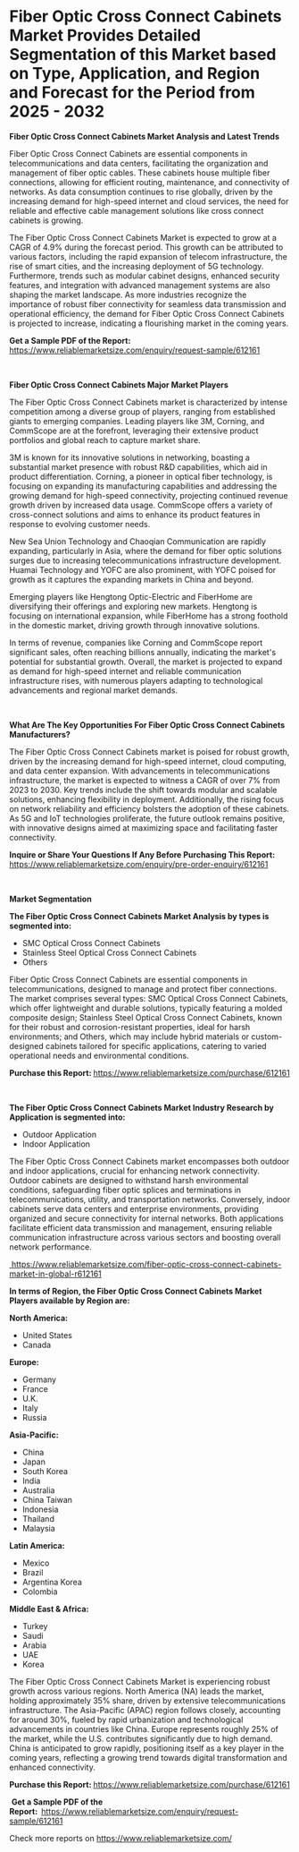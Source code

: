 <p><h1>Fiber Optic Cross Connect Cabinets Market Provides Detailed Segmentation of this Market based on Type, Application, and Region and Forecast for the Period from 2025 - 2032</h1></p><p><strong>Fiber Optic Cross Connect Cabinets Market Analysis and Latest Trends</strong></p>
<p><p>Fiber Optic Cross Connect Cabinets are essential components in telecommunications and data centers, facilitating the organization and management of fiber optic cables. These cabinets house multiple fiber connections, allowing for efficient routing, maintenance, and connectivity of networks. As data consumption continues to rise globally, driven by the increasing demand for high-speed internet and cloud services, the need for reliable and effective cable management solutions like cross connect cabinets is growing.</p><p>The Fiber Optic Cross Connect Cabinets Market is expected to grow at a CAGR of 4.9% during the forecast period. This growth can be attributed to various factors, including the rapid expansion of telecom infrastructure, the rise of smart cities, and the increasing deployment of 5G technology. Furthermore, trends such as modular cabinet designs, enhanced security features, and integration with advanced management systems are also shaping the market landscape. As more industries recognize the importance of robust fiber connectivity for seamless data transmission and operational efficiency, the demand for Fiber Optic Cross Connect Cabinets is projected to increase, indicating a flourishing market in the coming years.</p></p>
<p><strong>Get a Sample PDF of the Report:&nbsp;</strong> <a href="https://www.reliablemarketsize.com/enquiry/request-sample/612161?utm_campaign=3508&utm_medium=2&utm_source=Github&utm_content=ia&utm_term=23032025&utm_id=fiber-optic-cross-connect-cabinets">https://www.reliablemarketsize.com/enquiry/request-sample/612161</a></p>
<p>&nbsp;</p>
<p><strong>Fiber Optic Cross Connect Cabinets Major Market Players</strong></p>
<p><p>The Fiber Optic Cross Connect Cabinets market is characterized by intense competition among a diverse group of players, ranging from established giants to emerging companies. Leading players like 3M, Corning, and CommScope are at the forefront, leveraging their extensive product portfolios and global reach to capture market share. </p><p>3M is known for its innovative solutions in networking, boasting a substantial market presence with robust R&D capabilities, which aid in product differentiation. Corning, a pioneer in optical fiber technology, is focusing on expanding its manufacturing capabilities and addressing the growing demand for high-speed connectivity, projecting continued revenue growth driven by increased data usage. CommScope offers a variety of cross-connect solutions and aims to enhance its product features in response to evolving customer needs.</p><p>New Sea Union Technology and Chaoqian Communication are rapidly expanding, particularly in Asia, where the demand for fiber optic solutions surges due to increasing telecommunications infrastructure development. Huamai Technology and YOFC are also prominent, with YOFC poised for growth as it captures the expanding markets in China and beyond.</p><p>Emerging players like Hengtong Optic-Electric and FiberHome are diversifying their offerings and exploring new markets. Hengtong is focusing on international expansion, while FiberHome has a strong foothold in the domestic market, driving growth through innovative solutions.</p><p>In terms of revenue, companies like Corning and CommScope report significant sales, often reaching billions annually, indicating the market's potential for substantial growth. Overall, the market is projected to expand as demand for high-speed internet and reliable communication infrastructure rises, with numerous players adapting to technological advancements and regional market demands.</p></p>
<p>&nbsp;</p>
<p><strong>What Are The Key Opportunities For Fiber Optic Cross Connect Cabinets Manufacturers?</strong></p>
<p><p>The Fiber Optic Cross Connect Cabinets market is poised for robust growth, driven by the increasing demand for high-speed internet, cloud computing, and data center expansion. With advancements in telecommunications infrastructure, the market is expected to witness a CAGR of over 7% from 2023 to 2030. Key trends include the shift towards modular and scalable solutions, enhancing flexibility in deployment. Additionally, the rising focus on network reliability and efficiency bolsters the adoption of these cabinets. As 5G and IoT technologies proliferate, the future outlook remains positive, with innovative designs aimed at maximizing space and facilitating faster connectivity.</p></p>
<p><strong>Inquire or Share Your Questions If Any Before Purchasing This Report:</strong> <a href="https://www.reliablemarketsize.com/enquiry/pre-order-enquiry/612161?utm_campaign=3508&utm_medium=2&utm_source=Github&utm_content=ia&utm_term=23032025&utm_id=fiber-optic-cross-connect-cabinets">https://www.reliablemarketsize.com/enquiry/pre-order-enquiry/612161</a></p>
<p>&nbsp;</p>
<p><strong>Market Segmentation</strong></p>
<p><strong>The Fiber Optic Cross Connect Cabinets Market Analysis by types is segmented into:</strong></p>
<p><ul><li>SMC Optical Cross Connect Cabinets</li><li>Stainless Steel Optical Cross Connect Cabinets</li><li>Others</li></ul></p>
<p><p>Fiber Optic Cross Connect Cabinets are essential components in telecommunications, designed to manage and protect fiber connections. The market comprises several types: SMC Optical Cross Connect Cabinets, which offer lightweight and durable solutions, typically featuring a molded composite design; Stainless Steel Optical Cross Connect Cabinets, known for their robust and corrosion-resistant properties, ideal for harsh environments; and Others, which may include hybrid materials or custom-designed cabinets tailored for specific applications, catering to varied operational needs and environmental conditions.</p></p>
<p><strong>Purchase this Report:&nbsp;</strong><a href="https://www.reliablemarketsize.com/purchase/612161?utm_campaign=3508&utm_medium=2&utm_source=Github&utm_content=ia&utm_term=23032025&utm_id=fiber-optic-cross-connect-cabinets">https://www.reliablemarketsize.com/purchase/612161</a></p>
<p>&nbsp;</p>
<p><strong>The Fiber Optic Cross Connect Cabinets Market Industry Research by Application is segmented into:</strong></p>
<p><ul><li>Outdoor Application</li><li>Indoor Application</li></ul></p>
<p><p>The Fiber Optic Cross Connect Cabinets market encompasses both outdoor and indoor applications, crucial for enhancing network connectivity. Outdoor cabinets are designed to withstand harsh environmental conditions, safeguarding fiber optic splices and terminations in telecommunications, utility, and transportation networks. Conversely, indoor cabinets serve data centers and enterprise environments, providing organized and secure connectivity for internal networks. Both applications facilitate efficient data transmission and management, ensuring reliable communication infrastructure across various sectors and boosting overall network performance.</p></p>
<p><a href="https://www.reliablemarketsize.com/fiber-optic-cross-connect-cabinets-market-in-global-r612161?utm_campaign=3508&utm_medium=2&utm_source=Github&utm_content=ia&utm_term=23032025&utm_id=fiber-optic-cross-connect-cabinets">&nbsp;https://www.reliablemarketsize.com/fiber-optic-cross-connect-cabinets-market-in-global-r612161</a></p>
<p><strong>In terms of Region, the Fiber Optic Cross Connect Cabinets Market Players available by Region are:</strong></p>
<p>
    <p> <strong> North America: </strong>
        <ul>
            <li>United States</li>
            <li>Canada</li>
        </ul>
        </p> 
    <p> <strong> Europe: </strong>
        <ul>
            <li>Germany</li>
            <li>France</li>
            <li>U.K.</li>
            <li>Italy</li>
            <li>Russia</li>
        </ul>
        </p> 
    <p> <strong> Asia-Pacific: </strong>
        <ul>
            <li>China</li>
            <li>Japan</li>
            <li>South Korea</li>
            <li>India</li>
            <li>Australia</li>
            <li>China Taiwan</li>
            <li>Indonesia</li>
            <li>Thailand</li>
            <li>Malaysia</li>
        </ul>
        </p> 
    <p> <strong> Latin America: </strong>
        <ul>
            <li>Mexico</li>
            <li>Brazil</li>
            <li>Argentina Korea</li>
            <li>Colombia</li>
        </ul>
        </p> 
    <p> <strong> Middle East & Africa: </strong>
        <ul>
            <li>Turkey</li>
            <li>Saudi</li>
            <li>Arabia</li>
            <li>UAE</li>
            <li>Korea</li>
        </ul>
    </p>
    </p>
<p><p>The Fiber Optic Cross Connect Cabinets Market is experiencing robust growth across various regions. North America (NA) leads the market, holding approximately 35% share, driven by extensive telecommunications infrastructure. The Asia-Pacific (APAC) region follows closely, accounting for around 30%, fueled by rapid urbanization and technological advancements in countries like China. Europe represents roughly 25% of the market, while the U.S. contributes significantly due to high demand. China is anticipated to grow rapidly, positioning itself as a key player in the coming years, reflecting a growing trend towards digital transformation and enhanced connectivity.</p></p>
<p><strong>Purchase this Report: </strong><a href="https://www.reliablemarketsize.com/purchase/612161?utm_campaign=3508&utm_medium=2&utm_source=Github&utm_content=ia&utm_term=23032025&utm_id=fiber-optic-cross-connect-cabinets">https://www.reliablemarketsize.com/purchase/612161</a></p>
<p>&nbsp;<strong>Get a Sample PDF of the Report:&nbsp;&nbsp;</strong><a href="https://www.reliablemarketsize.com/enquiry/request-sample/612161?utm_campaign=3508&utm_medium=2&utm_source=Github&utm_content=ia&utm_term=23032025&utm_id=fiber-optic-cross-connect-cabinets">https://www.reliablemarketsize.com/enquiry/request-sample/612161</a></p>
<p><strong></strong></p>
<p>Check more reports on <a href="https://www.reliablemarketsize.com/?utm_campaign=3508&utm_medium=2&utm_source=Github&utm_content=ia&utm_term=23032025&utm_id=fiber-optic-cross-connect-cabinets">https://www.reliablemarketsize.com/</a></p>